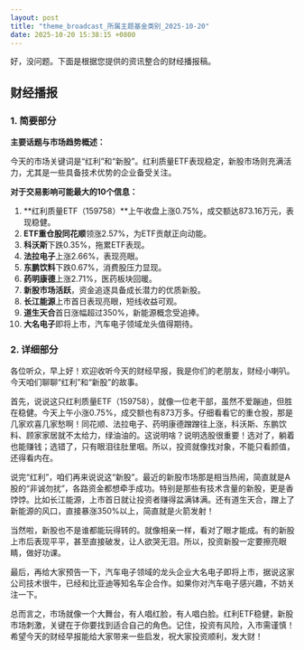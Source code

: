 ```yaml
---
layout: post
title: "theme_broadcast_所属主题基金类别_2025-10-20"
date: 2025-10-20 15:38:15 +0800
---
```


好，没问题。下面是根据您提供的资讯整合的财经播报稿。

## 财经播报

### 1. 简要部分

**主要话题与市场趋势概述：**

今天的市场关键词是“红利”和“新股”。红利质量ETF表现稳定，新股市场则充满活力，尤其是一些具备技术优势的企业备受关注。

**对于交易影响可能最大的10个信息：**

1.  **红利质量ETF（159758）**上午收盘上涨0.75%，成交额达873.16万元，表现稳健。
2.  **ETF重仓股同花顺**领涨2.57%，为ETF贡献正向动能。
3.  **科沃斯**下跌0.35%，拖累ETF表现。
4.  **法拉电子**上涨2.66%，表现亮眼。
5.  **东鹏饮料**下跌0.67%，消费股压力显现。
6.  **药明康德**上涨2.71%，医药板块回暖。
7.  **新股市场活跃**，资金追逐具备成长潜力的优质新股。
8.  **长江能源**上市首日表现亮眼，短线收益可观。
9.  **道生天合**首日涨幅超过350%，新能源概念受追捧。
10. **大名电子**即将上市，汽车电子领域龙头值得期待。

### 2. 详细部分

各位听众，早上好！欢迎收听今天的财经早报，我是你们的老朋友，财经小喇叭。今天咱们聊聊“红利”和“新股”的故事。

首先，说说这只红利质量ETF（159758），就像一位老干部，虽然不爱蹦迪，但胜在稳健。今天上午小涨0.75%，成交额也有873万多。仔细看看它的重仓股，那是几家欢喜几家愁啊！同花顺、法拉电子、药明康德蹭蹭往上涨，科沃斯、东鹏饮料、顾家家居就不太给力，绿油油的。这说明啥？说明选股很重要！选对了，躺着也能赚钱；选错了，只有眼泪往肚里咽。所以，投资就像找对象，不能只看颜值，还得看内在。

说完“红利”，咱们再来说说这“新股”。最近的新股市场那是相当热闹，简直就是A股的“非诚勿扰”，各路资金都想牵手成功。特别是那些有技术含量的新股，更是香饽饽。比如长江能源，上市首日就让投资者赚得盆满钵满。还有道生天合，蹭上了新能源的风口，直接暴涨350%以上，简直就是火箭发射！

当然啦，新股也不是谁都能玩得转的。就像相亲一样，看对了眼才能成。有的新股上市后表现平平，甚至直接破发，让人欲哭无泪。所以，投资新股一定要擦亮眼睛，做好功课。

最后，再给大家预告一下，汽车电子领域的龙头企业大名电子即将上市，据说这家公司技术很牛，已经和比亚迪等知名车企合作。如果你对汽车电子感兴趣，不妨关注一下。

总而言之，市场就像一个大舞台，有人唱红脸，有人唱白脸。红利ETF稳健，新股市场刺激，关键在于你要找到适合自己的角色。记住，投资有风险，入市需谨慎！希望今天的财经早报能给大家带来一些启发，祝大家投资顺利，发大财！